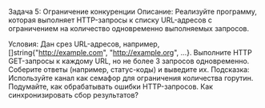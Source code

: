 Задача 5: Ограничение конкуренции
Описание: Реализуйте программу, которая выполняет HTTP-запросы к списку URL-адресов с ограничением на количество одновременно выполняемых запросов.

Условия:
Дан срез URL-адресов, например, []string{"http://example.com", "http://example.org", ...}.
Выполните HTTP GET-запросы к каждому URL, но не более 3 запросов одновременно.
Соберите ответы (например, статус-коды) и выведите их.
Подсказка:
Используйте канал как семафор для ограничения количества горутин.
Подумайте, как обрабатывать ошибки HTTP-запросов.
Как синхронизировать сбор результатов?
